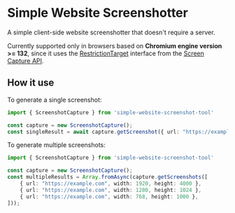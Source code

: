 # Simple Website Screenshotter

A simple client-side website screenshotter that doesn't require a server.

Currently supported only in browsers based on **Сhromium engine version >= 132**, since it uses the [RestrictionTarget](https://developer.mozilla.org/en-US/docs/Web/API/RestrictionTarget) interface from the [Screen Capture API](https://developer.mozilla.org/en-US/docs/Web/API/Screen_Capture_API).

## How it use 

To generate a single screenshot:

```ts
import { ScreenshotCapture } from 'simple-website-screenshot-tool'

const capture = new ScreenshotCapture();
const singleResult = await capture.getScreenshot({ url: "https://example.com", width: 1920, height: 4000 });
```

To generate multiple screenshots:

```ts
import { ScreenshotCapture } from 'simple-website-screenshot-tool'

const capture = new ScreenshotCapture();
const multipleResults = Array.fromAsync(capture.getScreenshots([
    { url: "https://example.com", width: 1920, height: 4000 }, 
    { url: "https://example.com", width: 1280, height: 1024 },  
    { url: "https://example.com", width: 768, height: 1000 },  
]));
```
